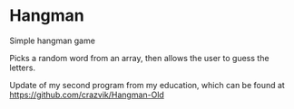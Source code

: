# Hangman
 Simple hangman game
 
 Picks a random word from an array, then allows the user to guess the letters.

 Update of my second program from my education, which can be found at https://github.com/crazvik/Hangman-Old
